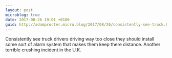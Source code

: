 ```yaml
---
layout: post
microblog: true
date: 2017-08-26 19:01 +0100
guid: http://adamprocter.micro.blog/2017/08/26/consistently-see-truck.html
---
```

Consistently see truck drivers driving way too close they should install some sort of alarm system that makes them keep there distance. Another terrible crushing incident in the U.K.
